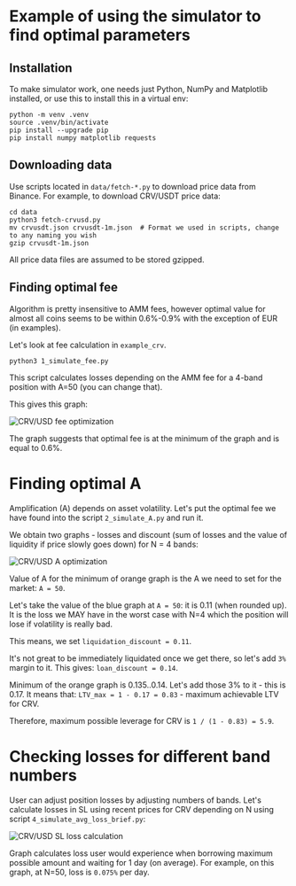 # Example of using the simulator to find optimal parameters

## Installation

To make simulator work, one needs just Python, NumPy and Matplotlib installed, or use this to install this in a virtual env:

```
python -m venv .venv
source .venv/bin/activate
pip install --upgrade pip
pip install numpy matplotlib requests
```

## Downloading data

Use scripts located in `data/fetch-*.py` to download price data from Binance. For example, to download
CRV/USDT price data:

```
cd data
python3 fetch-crvusd.py
mv crvusdt.json crvusdt-1m.json  # Format we used in scripts, change to any naming you wish
gzip crvusdt-1m.json
```

All price data files are assumed to be stored gzipped.

## Finding optimal fee

Algorithm is pretty insensitive to AMM fees, however optimal value for almost all coins seems to be within 0.6%-0.9% with the exception of EUR (in examples).

Let's look at fee calculation in `example_crv`.

```
python3 1_simulate_fee.py
```
This script calculates losses depending on the AMM fee for a 4-band position with A=50 (you can change that).

This gives this graph:

![CRV/USD fee optimization](/example_crv/1_fee.png)

The graph suggests that optimal fee is at the minimum of the graph and is equal to 0.6%.

# Finding optimal A

Amplification (A) depends on asset volatility. Let's put the optimal fee we have found into the script
`2_simulate_A.py` and run it.

We obtain two graphs - losses and discount (sum of losses and the value of liquidity if price slowly goes down) for N = 4 bands:

![CRV/USD A optimization](/example_crv/2_A.png)

Value of A for the minimum of orange graph is the A we need to set for the market:
`A = 50`.

Let's take the value of the blue graph at `A = 50`: it is 0.11 (when rounded up). It is the loss we MAY have in the worst case with N=4 which the position will lose if volatility is really bad.

This means, we set `liquidation_discount = 0.11`.

It's not great to be immediately liquidated once we get there, so let's add `3%` margin to it. This gives:
`loan_discount = 0.14`.

Minimum of the orange graph is 0.135..0.14. Let's add those 3% to it - this is 0.17. It means that:
`LTV_max = 1 - 0.17 = 0.83` - maximum achievable LTV for CRV.

Therefore, maximum possible leverage for CRV is `1 / (1 - 0.83) = 5.9`.

# Checking losses for different band numbers

User can adjust position losses by adjusting numbers of bands. Let's calculate losses in SL using recent prices for CRV depending on N using script `4_simulate_avg_loss_brief.py`:

![CRV/USD SL loss calculation](/example_crv/4_avg_loss.png)

Graph calculates loss user would experience when borrowing maximum possible amount and waiting for 1 day (on average). For example, on this graph, at N=50, loss is `0.075%` per day.
